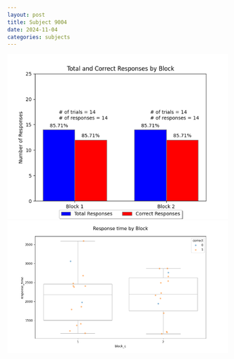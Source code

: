 ```yaml
---
layout: post
title: Subject 9004
date: 2024-11-04
categories: subjects
---
```


![](data/9004/run-7/9004_ATS_responses.png)
![](data/9004/run-7/9004_ATS_rt.png)
